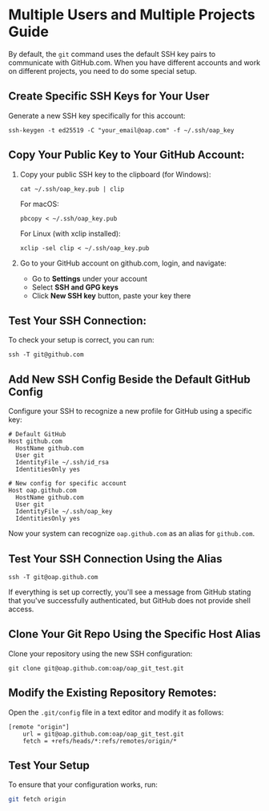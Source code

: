 
# Multiple Users and Multiple Projects Guide

By default, the `git` command uses the default SSH key pairs to communicate with GitHub.com. When you have different accounts and work on different projects, you need to do some special setup.

## Create Specific SSH Keys for Your User

Generate a new SSH key specifically for this account:

```shell
ssh-keygen -t ed25519 -C "your_email@oap.com" -f ~/.ssh/oap_key
```

## Copy Your Public Key to Your GitHub Account:

1. Copy your public SSH key to the clipboard (for Windows):

    ```shell
    cat ~/.ssh/oap_key.pub | clip
    ```

    For macOS:

    ```shell
    pbcopy < ~/.ssh/oap_key.pub
    ```

    For Linux (with xclip installed):

    ```shell
    xclip -sel clip < ~/.ssh/oap_key.pub
    ```

2. Go to your GitHub account on github.com, login, and navigate:
    - Go to **Settings** under your account
    - Select **SSH and GPG keys**
    - Click **New SSH key** button, paste your key there

## Test Your SSH Connection:

To check your setup is correct, you can run:

```shell
ssh -T git@github.com
```

## Add New SSH Config Beside the Default GitHub Config

Configure your SSH to recognize a new profile for GitHub using a specific key:

```config
# Default GitHub 
Host github.com
  HostName github.com
  User git
  IdentityFile ~/.ssh/id_rsa
  IdentitiesOnly yes

# New config for specific account
Host oap.github.com
  HostName github.com
  User git
  IdentityFile ~/.ssh/oap_key   
  IdentitiesOnly yes
```

Now your system can recognize `oap.github.com` as an alias for `github.com`.

## Test Your SSH Connection Using the Alias

```shell
ssh -T git@oap.github.com
``` 

If everything is set up correctly, you'll see a message from GitHub stating that you've successfully authenticated, but GitHub does not provide shell access.

## Clone Your Git Repo Using the Specific Host Alias

Clone your repository using the new SSH configuration:

```shell
git clone git@oap.github.com:oap/oap_git_test.git
```

## Modify the Existing Repository Remotes:

Open the `.git/config` file in a text editor and modify it as follows:

```plaintext
[remote "origin"]
    url = git@oap.github.com:oap/oap_git_test.git
    fetch = +refs/heads/*:refs/remotes/origin/*
``` 

## Test Your Setup

To ensure that your configuration works, run:

```bash
git fetch origin
```
